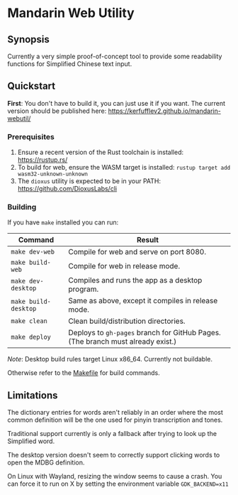 # Mandarin Web Utility

## Synopsis

Currently a very simple proof-of-concept tool to provide some readability functions for Simplified Chinese text input.

## Quickstart

**First**: You don't have to build it, you can just use it if you want. The current version should be published here: https://kerfufflev2.github.io/mandarin-webutil/

### Prerequisites

1. Ensure a recent version of the Rust toolchain is installed: https://rustup.rs/
2. To build for web, ensure the WASM target is installed: `rustup target add wasm32-unknown-unknown`
3. The `dioxus` utility is expected to be in your PATH: https://github.com/DioxusLabs/cli

### Building

If you have `make` installed you can run:

Command|Result
-|-
`make dev-web`|Compile for web and serve on port 8080.
`make build-web`|Compile for web in release mode.
`make dev-desktop`|Compiles and runs the app as a desktop program.
`make build-desktop`|Same as above, except it compiles in release mode.
`make clean`|Clean build/distribution directories.
`make deploy`|Deploys to `gh-pages` branch for GitHub Pages. (The branch must already exist.)

*Note*: Desktop build rules target Linux x86_64. Currently not buildable.

Otherwise refer to the [Makefile](./Makefile) for build commands.

## Limitations

The dictionary entries for words aren't reliably in an order where the most common definition will be the one used for pinyin transcription and tones.

Traditional support currently is only a fallback after trying to look up the Simplified word.

The desktop version doesn't seem to correctly support clicking words to open the MDBG definition.

On Linux with Wayland, resizing the window seems to cause a crash. You can force it to run on X by setting the environment variable `GDK_BACKEND=x11`
